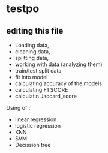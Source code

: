 # testpo
## editing this file 

- Loading data, 
- cleaning data, 
- splitting data, 
- working with data (analyzing them)
- train/test split data
- fit into model
- calculating accuracy of the models
- calculating F1 SCORE
- calculatin Jaccard_score

Using of :
- linear regression
- logistic regression
- KNN
- SVM
- Decission tree

